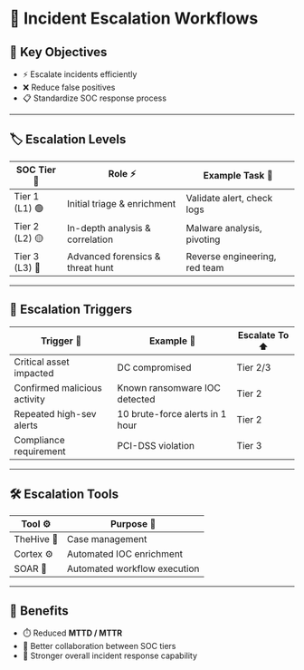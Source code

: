 # 🚨 Incident Escalation Workflows

## 🎯 Key Objectives
- ⚡ Escalate incidents efficiently  
- ❌ Reduce false positives  
- 📋 Standardize SOC response process  

---

## 🏷️ Escalation Levels
| SOC Tier 🏢     | Role ⚡                          | Example Task 📌               |
|-----------------|----------------------------------|--------------------------------|
| Tier 1 (L1) 🟢 | Initial triage & enrichment      | Validate alert, check logs     |
| Tier 2 (L2) 🟡 | In-depth analysis & correlation  | Malware analysis, pivoting     |
| Tier 3 (L3) 🔴 | Advanced forensics & threat hunt | Reverse engineering, red team  |

---

## 🚩 Escalation Triggers
| Trigger 🚨                  | Example 📌                      | Escalate To ⬆️ |
|-----------------------------|----------------------------------|----------------|
| Critical asset impacted     | DC compromised                  | Tier 2/3       |
| Confirmed malicious activity| Known ransomware IOC detected    | Tier 2         |
| Repeated high-sev alerts    | 10 brute-force alerts in 1 hour  | Tier 2         |
| Compliance requirement      | PCI-DSS violation                | Tier 3         |

---

## 🛠️ Escalation Tools
| Tool ⚙️        | Purpose 📝                     |
|----------------|--------------------------------|
| TheHive 🐝     | Case management                |
| Cortex ⚙️     | Automated IOC enrichment       |
| SOAR 🤖       | Automated workflow execution   |

---

## 🌟 Benefits
- ⏱️ Reduced **MTTD / MTTR**  
- 🤝 Better collaboration between SOC tiers  
- 🚀 Stronger overall incident response capability  

